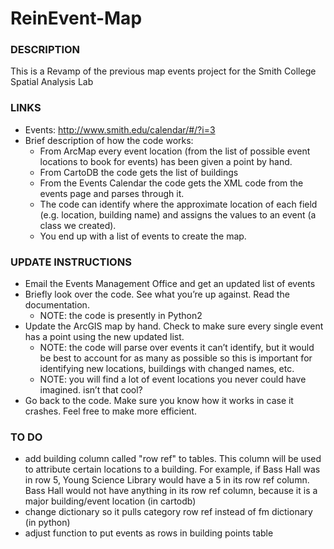 ReinEvent-Map
=============

### DESCRIPTION
This is a Revamp of the previous map events project for the Smith College Spatial Analysis Lab

### LINKS
- Events: http://www.smith.edu/calendar/#/?i=3
- Brief description of how the code works:
	- From ArcMap every event location (from the list of possible event locations to book for events) has been given a point by hand. 
	- From CartoDB the code gets the list of buildings
	- From the Events Calendar the code gets the XML code from the events page and parses through it.
	- The code can identify where the approximate location of each field (e.g. location, building name) and assigns the values to an event (a class we created).
	- You end up with a list of events to create the map.


### UPDATE INSTRUCTIONS
- Email the Events Management Office and get an updated list of events
- Briefly look over the code. See what you’re up against. Read the documentation.
	- NOTE: the code is presently in Python2
- Update the ArcGIS map by hand. Check to make sure every single event has a point using the new updated list.
	- NOTE: the code will parse over events it can’t identify, but it would be best to account for as many as possible so this is important for identifying new locations, buildings with changed names, etc.
	- NOTE: you will find a lot of event locations you never could have imagined. isn’t that cool?
- Go back to the code. Make sure you know how it works in case it crashes. Feel free to make more efficient.

### TO DO
- add building column called "row ref" to tables. This column will be used to attribute certain locations to a building. For example, if Bass Hall was in row 5, Young Science Library would have a 5 in its row ref column. Bass Hall would not have anything in its row ref column, because it is a major building/event location (in cartodb)
- change dictionary so it pulls category row ref instead of fm dictionary (in python)
- adjust function to put events as rows in building points table
